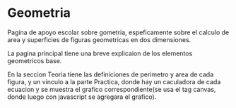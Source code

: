 # Geometria
Pagina de apoyo escolar sobre gometria, 
espeficamente sobre el calculo de area y superficies de figuras geometricas 
en dos dimensiones.

La pagina principal tiene una breve explicaion de los elementos geometricos base.

En la seccion Teoria tiene las definiciones de perimetro y area de cada figura, y un vinculo a la parte 
Practica, donde hay un caculadora de cada ecuacion y se muestra el grafico correspondiente(se usa el tag canvas, donde luego con javascript se agregara el grafico).
 
